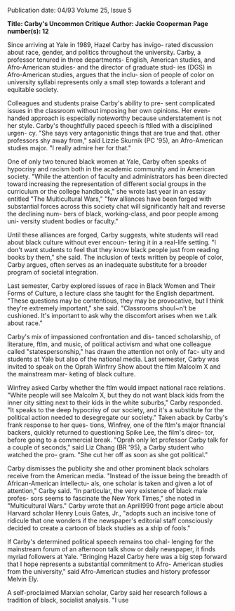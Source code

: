 Publication date: 04/93
Volume 25, Issue 5

**Title: Carby's Uncommon Critique**
**Author: Jackie Cooperman**
**Page number(s): 12**

Since arriving at Yale in 1989, Hazel Carby has invigo-
rated discussion about race, gender, and politics 
throughout the university. Carby, a professor tenured 
in three departments-
English, American studies, and 
Afro-American studies-
and the director of graduate stud-
ies (DGS) in Afro-American studies, argues that the inclu-
sion of people of color on university syllabi represents only a 
small step towards a tolerant and equitable society. 

Colleagues and students praise Carby's ability to pre-
sent complicated issues in the classroom without imposing 
her own opinions. Her even-handed approach is especially 
noteworthy because understatement is not her style. Carby's 
thoughtfully paced speech is ftlled with a disciplined urgen-
cy. "She says very antagonistic things that are true and that. 
other professors shy away from," said Lizzie Skurnik (PC 
'95), an Afro-American studies major. "I really admire her 
for that." 

One of only two tenured black women at Yale, Carby 
often speaks of hypocrisy and racism both in the academic 
community and in American society. "While the attention 
of faculty and administrators has been directed toward 
increasing the representation of different social groups in 
the curriculum or the college handbook," she wrote last year 
in an essay entitled "The Multicultural Wars," "few alliances 
have been forged with substantial forces across this society 
chat will significantly halt and reverse the declining num-
bers of black, working-class, and poor people among uni-
versity student bodies or faculty." 

Until these alliances are forged, Carby suggests, white 
students will read about black culture without ever encoun-
tering it in a real-life setting. "I don't want students to feel 
that they know black people just from reading books by 
them," she said. The inclusion of texts written by people of 
color, Carby argues, often serves as an inadequate substitute 
for a broader program of societal integration. 

Last semester, Carby explored issues of race in Black 
Women and Their Forms of Culture, a lecture class she 
taught for the English department. "These questions may 
be contentious, they may be provocative, but I think they're 
extremely important," she said. "Classrooms shoul~n't be 
cushioned. It's important to ask why the discomfort arises 
when we t.alk about race." 

Carby's mix of impassioned confrontation and dis-
tanced scholarship, of literature, ftlm, and music, of 
political activism and what one colleague called 
"statespersonship," has drawn the attention not only of fac-
ulty and students at Yale but also of the national media. Last 
semester, Carby was invited to speak on the Oprah Winfrry 
Show about the ftlm Malcolm X and the mainstream mar-
keting of black culture. 

Winfrey asked Carby whether the ftlm would impact 
national race relations. "White people will see Malcolm X, 
but they do not want black kids from the inner city sitting 
next to their kids in the white suburbs," Carby responded. 
"It speaks to the deep hypocrisy of our society, and it's a 
substitute for the political action needed to desegregate our 
society." Taken aback by Carby's frank response to her ques-
tions, Winfrey, one of the ftlm's major ftnancial backers, 
quickly returned to questioning Spike Lee, the film's direc-
tor, before going to a commercial break. "Oprah only let 
professor Carby talk for a couple of seconds," said Liz 
Chang (BR '95), a Carby student who watched the pro-
gram. "She cut her off as soon as she got political." 

Carby dismisses the publicity she and other prominent 
black scholars receive from the American media. "Instead of 
the issue being the breadth of African-American intellectu-
als, one scholar is taken and given a lot of attention," Carby 
said. "In particular, the very existence of black male profes-
sors seems to fascinate the New York Times," she noted in 
"Multicultural Wars." Carby wrote that an Aprill990 front 
page article about Harvard scholar Henry Louis Gates, Jr., 
"adopts such an incisive tone of ridicule that one wonders if 
the newspaper's editorial staff consciously decided to create 
a cartoon of black studies as a ship of fools." 

If Carby's determined political speech remains too chal-
lenging for the mainstream forum of an afternoon talk show 
or daily newspaper, it finds myriad followers at Yale. 
"Bringing Hazel Carby here was a big step forward that I 
hope represents a substantial commitment to Afro-
American studies from the university," said Afro-American 
studies and history professor Melvin Ely. 

A self-proclaimed Marxian scholar, Carby said her 
research follows a tradition of black, socialist analysis. "I use